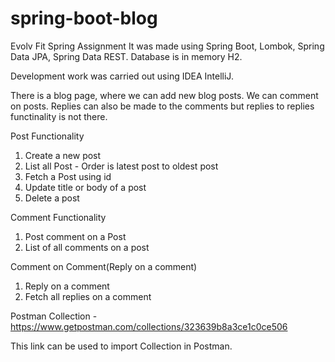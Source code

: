 # spring-boot-blog
Evolv Fit Spring Assignment
It was made using Spring Boot, Lombok, Spring Data JPA, Spring Data REST. Database is in memory H2.

Development work was carried out using IDEA IntelliJ.

There is a blog page, where we can add new blog posts. We can comment on posts. Replies can also be made to the comments but replies to replies functinality is not there.

Post Functionality
1) Create a new post
2) List all Post - Order is latest post to oldest post
3) Fetch a Post using id
4) Update title or body of a post
5) Delete a post

Comment Functionality
1) Post comment on a Post
2) List of all comments on a post

Comment on Comment(Reply on a comment)
1) Reply on a comment
2) Fetch all replies on a comment

Postman Collection - https://www.getpostman.com/collections/323639b8a3ce1c0ce506

This link can be used to import Collection in Postman.
